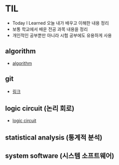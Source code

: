 # TIL

- Today I Learned 오늘 내가 배우고 이해한 내용 정리
- 보통 학교에서 배운 전공 과목 내용을 정리
- 개인적인 공부뿐만 아니라 시험 공부에도 유용하게 사용

## algorithm
- [algorithm](algorithm/README.md)

## git

- [링크](git/README.md)

## logic circuit (논리 회로)

- [logic circuit](logic-circuit/README.md)

## statistical analysis (통계적 분석)

## system software (시스템 소프트웨어)
